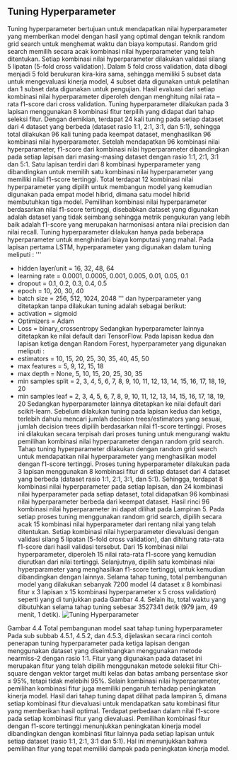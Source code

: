 ## Tuning Hyperparameter
Tuning hyperparameter bertujuan untuk mendapatkan nilai hyperparameter yang memberikan model dengan hasil yang optimal dengan teknik random grid search untuk menghemat waktu dan biaya komputasi. 
Random grid search memilih secara acak kombinasi nilai hyperparameter yang telah ditentukan. Setiap kombinasi nilai hyperparameter dilakukan validasi silang 5 lipatan (5-fold cross validation). Dalam 5 fold cross validation, data dibagi menjadi 5 fold berukuran kira-kira sama, sehingga memiliki 5 subset data untuk mengevaluasi kinerja model, 4 subset data digunakan untuk pelatihan dan 1 subset data digunakan untuk pengujian.
Hasil evaluasi dari setiap kombinasi nilai hyperparameter diperoleh dengan menghitung nilai rata – rata  f1-score dari cross validation. 
Tuning hyperparameter dilakukan pada 3 lapisan menggunakan 8 kombinasi fitur terpilih yang didapat dari tahap seleksi fitur. Dengan demikian, terdapat 24 kali tuning pada setiap dataset dari 4 dataset yang berbeda (dataset rasio 1:1, 2:1, 3:1, dan 5:1), sehingga total dilakukan 96 kali tuning pada keempat dataset, menghasilkan 96 kombinasi nilai hyperparameter.
Setelah mendapatkan 96 kombinasi nilai hyperparameter, f1-score dari kombinasi nilai hyperparameter dibandingkan pada setiap lapisan dari masing-masing dataset dengan rasio 1:1, 2:1, 3:1 dan 5:1. Satu lapisan terdiri dari 8 kombinasi hyperparameter yang dibandingkan untuk memilih satu kombinasi nilai hyperparameter yang memiliki nilai f1-score tertinggi. 
Total terdapat 12 kombinasi nilai hyperparameter yang dipilih untuk membangun model yang kemudian digunakan pada empat model hibrid, dimana satu model hibrid membutuhkan tiga model. Pemilihan kombinasi nilai hyperparameter berdasarkan nilai f1-score tertinggi, disebabkan dataset yang digunakan adalah dataset yang tidak seimbang sehingga metrik pengukuran yang lebih baik adalah f1-score yang merupakan harmonisasi antara nilai precision dan nilai recall.
Tuning hyperparameter dilakukan hanya pada beberapa hyperparameter untuk menghindari biaya komputasi yang mahal. Pada lapisan pertama LSTM, hyperparameter yang digunakan dalam tuning meliputi :
'''
- hidden layer/unit    = 16, 32, 48, 64
-	learning rate	     = 0.0001, 0.0005, 0.001, 0.005, 0.01, 0.05, 0.1
-	dropout		     = 0.1, 0.2, 0.3, 0.4, 0.5
-	epoch		     = 10, 20, 30, 40
-	batch size	     = 256, 512, 1024, 2048
'''
dan hyperparameter yang ditetapkan tanpa dilakukan tuning adalah sebagai berikut:
- activation	     = sigmoid
- Optimizers	     = Adam
- Loss		     = binary_crossentropy
Sedangkan hyperparameter lainnya ditetapkan ke nilai default dari TensorFlow.
Pada lapisan kedua dan lapisan ketiga dengan Random Forest, hyperparameter yang digunakan meliputi :
- estimators 	     = 10, 15, 20, 25, 30, 35, 40, 45, 50
- max features	     = 5, 9, 12, 15, 18
- max depth	     = None, 5, 10, 15, 20, 25, 30, 35
- min samples split   = 2, 3, 4, 5, 6, 7, 8, 9, 10, 11, 12, 13, 14, 15, 16, 17, 18, 19, 20
- min samples leaf    = 2, 3, 4, 5, 6, 7, 8, 9, 10, 11, 12, 13, 14, 15, 16, 17, 18, 19, 20
Sedangkan hyperparameter lainnya ditetapkan ke nilai default dari scikit-learn.
Sebelum dilakukan tuning pada lapisan kedua dan ketiga, terlebih dahulu mencari jumlah decision trees/estimators yang sesuai, jumlah decision trees dipilih berdasarkan nilai f1-score tertinggi. Proses ini dilakukan secara terpisah dari proses tuning untuk mengurangi waktu pemilihan kombinasi nilai hyperparameter dengan random grid search.
Tahap tuning hyperparameter dilakukan dengan random grid search untuk mendapatkan nilai hyperparameter yang menghasilkan model dengan f1-score tertinggi. Proses tuning hyperparameter dilakukan pada 3 lapisan menggunakan 8 kombinasi fitur di setiap dataset dari 4 dataset yang berbeda (dataset rasio 1:1, 2:1, 3:1, dan 5:1). Sehingga, terdapat 8 kombinasi nilai hyperparameter pada setiap lapisan, dan 24 kombinasi nilai hyperparameter pada setiap dataset, total didapatkan 96 kombinasi nilai hyperparameter berbeda dari keempat dataset. Hasil rinci 96 kombinasi nilai hyperparameter ini dapat dilihat pada Lampiran 5.
Pada setiap proses tuning menggunakan random grid search, dipilih secara acak 15 kombinasi nilai hyperparameter dari rentang nilai yang telah ditentukan. Setiap kombinasi nilai hyperparameter dievaluasi dengan validasi silang 5 lipatan (5-fold cross validation), dan dihitung rata-rata f1-score dari hasil validasi tersebut. Dari 15 kombinasi nilai hyperparameter, diperoleh 15 nilai rata-rata f1-score yang kemudian diurutkan dari nilai tertinggi. Selanjutnya, dipilih satu kombinasi nilai hyperparameter yang menghasilkan f1-score tertinggi, untuk kemudian dibandingkan dengan lainnya. 
Selama tahap tuning, total pembangunan model yang dilakukan sebanyak 7200 model (4 dataset x 8 kombinasi fitur x 3 lapisan x 15 kombinasi hyperparameter x 5 cross validation) seperti yang di tunjukkan pada Gambar 4.4. Selain itu, total waktu yang dibutuhkan selama tahap tuning sebesar 3527341 detik (979 jam, 49 menit, 1 detik).
 ![Tuning Hyperparameter](https://github.com/fando-tek/Hybrid-learning-IDS/assets/81504312/093decc0-fbb5-4f0f-aff1-f75fabf13a0f)

Gambar 4.4 Total pembangunan model saat tahap tuning hyperparameter
Pada sub subbab 4.5.1, 4.5.2, dan 4.5.3, dijelaskan secara rinci contoh penerapan tuning hyperparameter pada ketiga lapisan dengan menggunakan dataset yang diseimbangkan menggunakan metode nearmiss-2 dengan rasio 1:1. Fitur yang digunakan pada dataset ini merupakan fitur yang telah dipilih menggunakan metode seleksi fitur Chi-square dengan vektor target multi kelas dan batas ambang persentase skor ≤ 95%, tetapi tidak melebihi 95%.
Selain kombinasi nilai hyperparameter, pemilihan kombinasi fitur juga memiliki pengaruh terhadap peningkatan kinerja model. Hasil dari tahap tuning dapat dilihat pada lampiran 5, dimana setiap kombinasi fitur dievaluasi untuk mendapatkan satu kombinasi fitur yang memberikan hasil optimal. Terdapat perbedaan dalam nilai f1-score pada setiap kombinasi fitur yang dievaluasi. Pemilihan kombinasi fitur dengan f1-score tertinggi menunjukkan peningkatan kinerja model dibandingkan dengan kombinasi fitur lainnya pada setiap lapisan untuk setiap dataset (rasio 1:1, 2:1, 3:1 dan 5:1). Hal ini menunjukkan bahwa pemilihan fitur yang tepat memiliki dampak pada peningkatan kinerja model.
